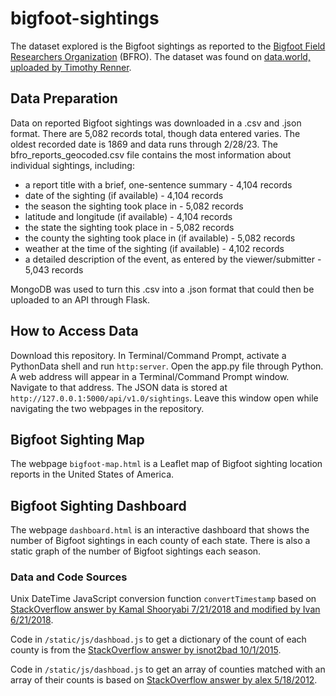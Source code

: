 # bigfoot-sightings
The dataset explored is the Bigfoot sightings as reported to the <a href=https://www.bfro.net/>Bigfoot Field Researchers Organization</a> (BFRO). The dataset was found on <a href='https://data.world/timothyrenner/bfro-sightings-data/workspace/file?filename=bfro_reports_geocoded.csv'>data.world, uploaded by Timothy Renner</a>.

## Data Preparation
Data on reported Bigfoot sightings was downloaded in a .csv and .json format. There are 5,082 records total, though data entered varies. The oldest recorded date is 1869 and data runs through 2/28/23. The bfro_reports_geocoded.csv file contains the most information about individual sightings, including:

<ul>
  <li>a report title with a brief, one-sentence summary - 4,104 records</li>
  <li>date of the sighting (if available) - 4,104 records</li>
  <li>the season the sighting took place in - 5,082 records</li>
  <li>latitude and longitude (if available) - 4,104 records</li>
  <li>the state the sighting took place in - 5,082 records</li>
  <li>the county the sighting took place in (if available) - 5,082 records</li>
  <li>weather at the time of the sighting (if available) - 4,102 records</li>
  <li>a detailed description of the event, as entered by the viewer/submitter - 5,043 records</li>
</ul>

MongoDB was used to turn this .csv into a .json format that could then be uploaded to an API through Flask.

## How to Access Data
Download this repository. In Terminal/Command Prompt, activate a PythonData shell and run `http:server`. Open the app.py file through Python. A web address will appear in a Terminal/Command Prompt window. Navigate to that address. The JSON data is stored at `http://127.0.0.1:5000/api/v1.0/sightings`. Leave this window open while navigating the two webpages in the repository.

## Bigfoot Sighting Map
The webpage `bigfoot-map.html` is a Leaflet map of Bigfoot sighting location reports in the United States of America.

## Bigfoot Sighting Dashboard
The webpage `dashboard.html` is an interactive dashboard that shows the number of Bigfoot sightings in each county of each state. There is also a static graph of the number of Bigfoot sightings each season. 

### Data and Code Sources
Unix DateTime JavaScript conversion function `convertTimestamp` based on <a href=https://stackoverflow.com/questions/24170933/convert-unix-timestamp-to-date-time-javascript>StackOverflow answer by Kamal Shooryabi 7/21/2018 and modified by Ivan 6/21/2018</a>.

Code in `/static/js/dashboad.js` to get a dictionary of the count of each county is from the <a href=https://stackoverflow.com/questions/19395257/how-to-count-duplicate-value-in-an-array-in-javascript>StackOverflow answer by isnot2bad 10/1/2015</a>.

Code in `/static/js/dashboad.js` to get an array of counties matched with an array of their counts is based on <a href=https://stackoverflow.com/questions/10654992/how-can-i-get-a-collection-of-keys-in-a-javascript-dictionary>StackOverflow answer by alex 5/18/2012</a>.

